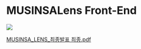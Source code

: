# MUSINSALens Front-End

<img src="https://img.shields.io/badge/Swift-F05138?style=for-the-badge&logo=Swift&logoColor=white">

[MUSINSA_LENS_최종발표 최종.pdf](https://github.com/user-attachments/files/15866328/MUSINSA_LENS_.pdf)
